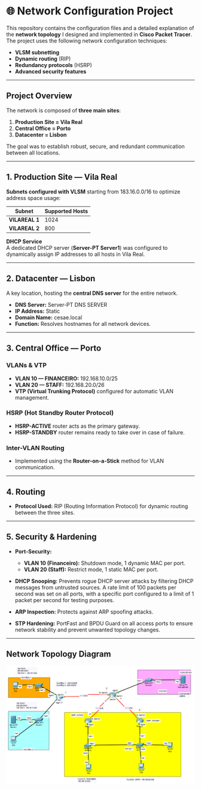 # 🌐 Network Configuration Project

This repository contains the configuration files and a detailed explanation of the **network topology** I designed and implemented in **Cisco Packet Tracer**.  
The project uses the following network configuration techniques:

- **VLSM subnetting**
- **Dynamic routing** (RIP)
- **Redundancy protocols** (HSRP)
- **Advanced security features**

---

## Project Overview

The network is composed of **three main sites**:

1. **Production Site = Vila Real**  
2. **Central Office = Porto**  
3. **Datacenter = Lisbon**  

The goal was to establish robust, secure, and redundant communication between all locations.

---

## 1. Production Site — Vila Real

 **Subnets configured with VLSM** starting from 183.16.0.0/16 to optimize address space usage:

| Subnet         | Supported Hosts | 
|----------------|-----------------|
| **VILAREAL 1** | 1024            | 
| **VILAREAL 2** | 800             |

**DHCP Service**  
A dedicated DHCP server (**Server-PT Server1**) was configured to dynamically assign IP addresses to all hosts in Vila Real.

---

## 2. Datacenter — Lisbon

A key location, hosting the **central DNS server** for the entire network.

- **DNS Server:** Server-PT DNS SERVER
- **IP Address:** Static
- **Domain Name:** cesae.local
- **Function:** Resolves hostnames for all network devices.

---

## 3. Central Office — Porto

### VLANs & VTP
- **VLAN 10 — FINANCEIRO:** 192.168.10.0/25  
- **VLAN 20 — STAFF:** 192.168.20.0/26  
- **VTP (Virtual Trunking Protocol)** configured for automatic VLAN management.

### HSRP (Hot Standby Router Protocol)
- **HSRP-ACTIVE** router acts as the primary gateway.
- **HSRP-STANDBY** router remains ready to take over in case of failure.

### Inter-VLAN Routing
- Implemented using the **Router-on-a-Stick** method for VLAN communication.

---

## 4. Routing

- **Protocol Used:** RIP (Routing Information Protocol) for dynamic routing between the three sites.

---

## 5. Security & Hardening

- **Port-Security:**  
  - **VLAN 10 (Financeiro):** Shutdown mode, 1 dynamic MAC per port.  
  - **VLAN 20 (Staff):** Restrict mode, 1 static MAC per port.  

- **DHCP Snooping:**  Prevents rogue DHCP server attacks by filtering DHCP messages from untrusted sources. 
A rate limit of 100 packets per second was set on all ports, with a specific port configured to a limit of 1 packet per second for testing purposes.  
- **ARP Inspection:** Protects against ARP spoofing attacks.  
- **STP Hardening:** PortFast and BPDU Guard on all access ports to ensure network stability and prevent unwanted topology changes.

---

## Network Topology Diagram

![Network Topology](images/network-topology.PNG)


